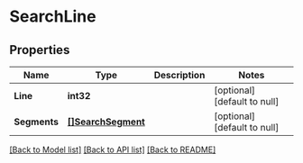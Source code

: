 # SearchLine

## Properties
Name | Type | Description | Notes
------------ | ------------- | ------------- | -------------
**Line** | **int32** |  | [optional] [default to null]
**Segments** | [**[]SearchSegment**](search_segment.md) |  | [optional] [default to null]

[[Back to Model list]](../README.md#documentation-for-models) [[Back to API list]](../README.md#documentation-for-api-endpoints) [[Back to README]](../README.md)


